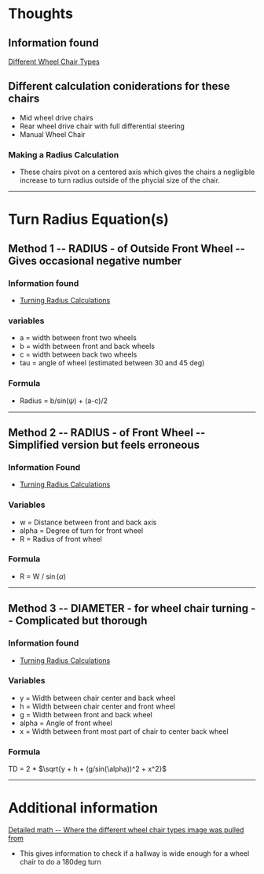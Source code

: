 # Thoughts
## Information found
[Different Wheel Chair Types](https://wheelchairnetwork.org/kb/dim-mass-space/#references)
## Different calculation coniderations for these chairs
+ Mid wheel drive chairs
+ Rear wheel drive chair with full differential steering
+ Manual Wheel Chair
### Making a Radius Calculation
+ These chairs pivot on a centered axis which gives the chairs a negligible increase to turn radius outside of the phycial size of the chair.

---

# Turn Radius Equation(s)
## Method 1 -- RADIUS - of Outside Front Wheel -- Gives occasional negative number
### Information found
+ [Turning Radius Calculations](https://www.quora.com/What-is-the-method-to-calculate-turning-radius-if-only-the-steering-ratio-and-vehicles-basic-dimensions-are-known)
### variables
+ a = width between front two wheels
+ b = width between front and back wheels
+ c = width between back two wheels
+ tau = angle of wheel (estimated between 30 and 45 deg)
### Formula
+ Radius = b/sin($\psi$) + (a-c)/2

---

## Method 2 -- RADIUS - of Front Wheel -- Simplified version but feels erroneous
### Information Found
+ [Turning Radius Calculations](http://www.davdata.nl/math/turning_radius.html)
### Variables
+ w = Distance between front and back axis
+ alpha = Degree of turn for front wheel
+ R = Radius of front wheel
### Formula
+ R = W / $\sin$($\alpha$)

---

## Method 3 -- DIAMETER - for wheel chair turning -- Complicated but thorough
### Information found
+ [Turning Radius Calculations](https://www.udeworld.com/spaceworkshop2003/Papers/WEB%20-%20Working%20Area%20of%20%20Wheelchairs%20(Ziegler).htm)
### Variables
+ y = Width between chair center and back wheel
+ h = Width between chair center and front wheel
+ g = Width between front and back wheel
+ alpha = Angle of front wheel
+ x = Width between front most part of chair to center back wheel
### Formula
TD = 2 * $\sqrt{y + h + (g/sin(\alpha))^2 + x^2}$

---

# Additional information
[Detailed math -- Where the different wheel chair types image was pulled from](https://www.udeworld.com/spaceworkshop2003/Papers/WEB%20-%20Working%20Area%20of%20%20Wheelchairs%20(Ziegler).htm)
+ This gives information to check if a hallway is wide enough for a wheel chair to do a 180deg turn